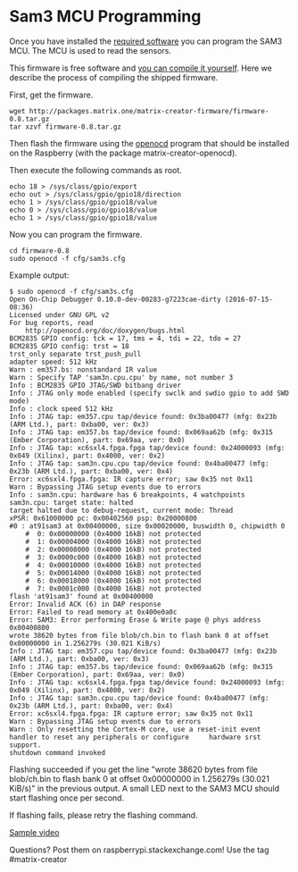 # Sam3 MCU Programming

Once you have installed the [required software](/intro/install) you can program the SAM3 MCU. The MCU is used to read the sensors.

This firmware is free software and [you can compile it yourself](compile-sam3-free-firmware). Here we describe the process of compiling the shipped firmware.

First, get the firmware.

    wget http://packages.matrix.one/matrix-creator-firmware/firmware-0.8.tar.gz
    tar xzvf firmware-0.8.tar.gz

Then flash the firmware using the [openocd](https://github.com/matrix-io/matrix-creator-openocd) program that should be installed on the Raspberry (with the package matrix-creator-openocd).

Then execute the following commands as root.

    echo 18 > /sys/class/gpio/export
    echo out > /sys/class/gpio/gpio18/direction
    echo 1 > /sys/class/gpio/gpio18/value
    echo 0 > /sys/class/gpio/gpio18/value
    echo 1 > /sys/class/gpio/gpio18/value

Now you can program the firmware.

    cd firmware-0.8
    sudo openocd -f cfg/sam3s.cfg

Example output:

    $ sudo openocd -f cfg/sam3s.cfg
    Open On-Chip Debugger 0.10.0-dev-00283-g7223cae-dirty (2016-07-15-08:36)
    Licensed under GNU GPL v2
    For bug reports, read
	    http://openocd.org/doc/doxygen/bugs.html
    BCM2835 GPIO config: tck = 17, tms = 4, tdi = 22, tdo = 27
    BCM2835 GPIO config: trst = 18
    trst_only separate trst_push_pull
    adapter speed: 512 kHz
    Warn : em357.bs: nonstandard IR value
    Warn : Specify TAP 'sam3n.cpu.cpu' by name, not number 3
    Info : BCM2835 GPIO JTAG/SWD bitbang driver
    Info : JTAG only mode enabled (specify swclk and swdio gpio to add SWD mode)
    Info : clock speed 512 kHz
    Info : JTAG tap: em357.cpu tap/device found: 0x3ba00477 (mfg: 0x23b (ARM Ltd.), part: 0xba00, ver: 0x3)
    Info : JTAG tap: em357.bs tap/device found: 0x069aa62b (mfg: 0x315 (Ember Corporation), part: 0x69aa, ver: 0x0)
    Info : JTAG tap: xc6sxl4.fpga.fpga tap/device found: 0x24000093 (mfg: 0x049 (Xilinx), part: 0x4000, ver: 0x2)
    Info : JTAG tap: sam3n.cpu.cpu tap/device found: 0x4ba00477 (mfg: 0x23b (ARM Ltd.), part: 0xba00, ver: 0x4)
    Error: xc6sxl4.fpga.fpga: IR capture error; saw 0x35 not 0x11
    Warn : Bypassing JTAG setup events due to errors
    Info : sam3n.cpu: hardware has 6 breakpoints, 4 watchpoints
    sam3n.cpu: target state: halted
    target halted due to debug-request, current mode: Thread
    xPSR: 0x61000000 pc: 0x00402560 psp: 0x20000800
    #0 : at91sam3 at 0x00400000, size 0x00020000, buswidth 0, chipwidth 0
    	#  0: 0x00000000 (0x4000 16kB) not protected
    	#  1: 0x00004000 (0x4000 16kB) not protected
    	#  2: 0x00008000 (0x4000 16kB) not protected
    	#  3: 0x0000c000 (0x4000 16kB) not protected
    	#  4: 0x00010000 (0x4000 16kB) not protected
    	#  5: 0x00014000 (0x4000 16kB) not protected
    	#  6: 0x00018000 (0x4000 16kB) not protected
    	#  7: 0x0001c000 (0x4000 16kB) not protected
    flash 'at91sam3' found at 0x00400000
    Error: Invalid ACK (6) in DAP response
    Error: Failed to read memory at 0x400e0a0c
    Error: SAM3: Error performing Erase & Write page @ phys address 0x00400800
    wrote 38620 bytes from file blob/ch.bin to flash bank 0 at offset 0x00000000 in 1.256279s (30.021 KiB/s)
    Info : JTAG tap: em357.cpu tap/device found: 0x3ba00477 (mfg: 0x23b (ARM Ltd.), part: 0xba00, ver: 0x3)
    Info : JTAG tap: em357.bs tap/device found: 0x069aa62b (mfg: 0x315 (Ember Corporation), part: 0x69aa, ver: 0x0)
    Info : JTAG tap: xc6sxl4.fpga.fpga tap/device found: 0x24000093 (mfg: 0x049 (Xilinx), part: 0x4000, ver: 0x2)
    Info : JTAG tap: sam3n.cpu.cpu tap/device found: 0x4ba00477 (mfg: 0x23b (ARM Ltd.), part: 0xba00, ver: 0x4)
    Error: xc6sxl4.fpga.fpga: IR capture error; saw 0x35 not 0x11
    Warn : Bypassing JTAG setup events due to errors
    Warn : Only resetting the Cortex-M core, use a reset-init event handler to reset any peripherals or configure     hardware srst support.
    shutdown command invoked

Flashing succeeded if you get the line "wrote 38620 bytes from file blob/ch.bin to flash bank 0 at offset 0x00000000 in 1.256279s (30.021 KiB/s)" in the previous output. A small LED next to the SAM3 MCU should start flashing once per second.

If flashing fails, please retry the flashing command.

[Sample video](https://www.youtube.com/watch?v=K4TU3eBAOns)

Questions? Post them on raspberrypi.stackexchange.com! Use the tag #matrix-creator
